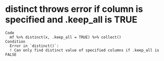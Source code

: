 # distinct throws error if column is specified and .keep_all is TRUE

    Code
      mf %>% distinct(x, .keep_all = TRUE) %>% collect()
    Condition
      Error in `distinct()`:
      ! Can only find distinct value of specified columns if .keep_all is FALSE

